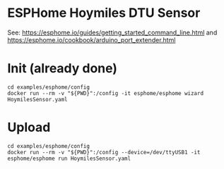 # ESPHome Hoymiles DTU Sensor 

See: https://esphome.io/guides/getting_started_command_line.html and https://esphome.io/cookbook/arduino_port_extender.html

# Init (already done)
```
cd examples/esphome/config
docker run --rm -v "${PWD}":/config -it esphome/esphome wizard HoymilesSensor.yaml
```

# Upload
```
cd examples/esphome/config
docker run --rm -v "${PWD}":/config --device=/dev/ttyUSB1 -it esphome/esphome run HoymilesSensor.yaml
```